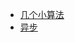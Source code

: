 + [几个小算法](https://www.notion.so/cd4786ff5f7543808c4acab406549e53)
+ [异步](https://www.notion.so/JS-53bea777f17349788e936d6eb41d75a1)